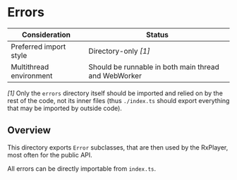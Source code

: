 # Errors #######################################################################

| Consideration           | Status                                               |
|-------------------------|------------------------------------------------------|
| Preferred import style  | Directory-only _[1]_                                 |
| Multithread environment | Should be runnable in both main thread and WebWorker |

_[1]_ Only the `errors` directory itself should be imported and relied on by the
rest of the code, not its inner files (thus `./index.ts` should export everything
that may be imported by outside code).

## Overview ####################################################################

This directory exports `Error` subclasses, that are then used by the RxPlayer,
most often for the public API.

All errors can be directly importable from `index.ts`.
